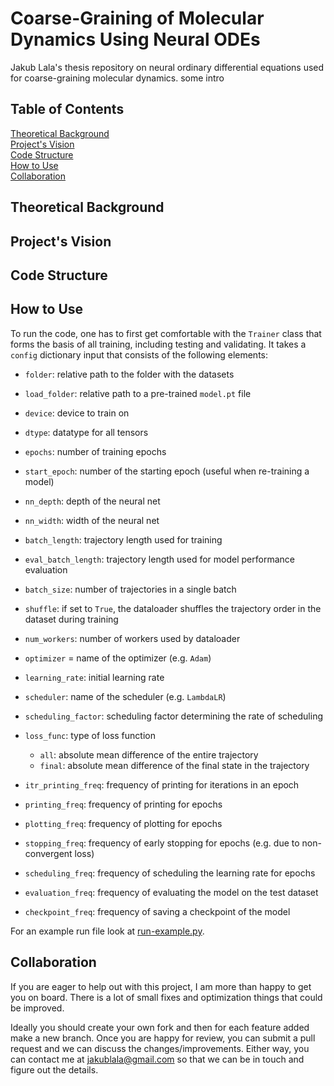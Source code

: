 # Coarse-Graining of Molecular Dynamics Using Neural ODEs
Jakub Lala's thesis repository on neural ordinary differential equations used for coarse-graining molecular dynamics.
some intro

## Table of Contents
[Theoretical Background](#theory) <br>
[Project's Vision](#vision) <br>
[Code Structure](#code) <br>
[How to Use](#howto) <br>
[Collaboration](#collab) <br>


## Theoretical Background <a name="theory"></a>

## Project's Vision <a name="vision"></a>

## Code Structure <a name="code"></a>

## How to Use <a name="howto"></a>
To run the code, one has to first get comfortable with the `Trainer` class that forms the basis of all training, including testing and validating. It takes a `config` dictionary input that consists of the following elements:

* `folder`: relative path to the folder with the datasets 
* `load_folder`: relative path to a pre-trained `model.pt` file 
* `device`: device to train on 
* `dtype`: datatype for all tensors

* `epochs`: number of training epochs
* `start_epoch`: number of the starting epoch (useful when re-training a model)
* `nn_depth`: depth of the neural net
* `nn_width`: width of the neural net
* `batch_length`: trajectory length used for training
* `eval_batch_length`: trajectory length used for model performance evaluation
* `batch_size`: number of trajectories in a single batch
* `shuffle`: if set to `True`, the dataloader shuffles the trajectory order in the dataset during training
* `num_workers`: number of workers used by dataloader
* `optimizer` = name of the optimizer (e.g. `Adam`)
* `learning_rate`: initial learning rate

* `scheduler`: name of the scheduler (e.g. `LambdaLR`)
* `scheduling_factor`: scheduling factor determining the rate of scheduling
* `loss_func`: type of loss function
  - `all`: absolute mean difference of the entire trajectory
  - `final`: absolute mean difference of the final state in the trajectory

* `itr_printing_freq`: frequency of printing for iterations in an epoch
* `printing_freq`: frequency of printing for epochs
* `plotting_freq`: frequency of plotting for epochs
* `stopping_freq`: frequency of early stopping for epochs (e.g. due to non-convergent loss)
* `scheduling_freq`: frequency of scheduling the learning rate for epochs
* `evaluation_freq`: frequency of evaluating the model on the test dataset
* `checkpoint_freq`: frequency of saving a checkpoint of the model

For an example run file look at [run-example.py](run-example.py).



## Collaboration <a name="collab"></a>
If you are eager to help out with this project, I am more than happy to get you on board. There is a lot of small fixes and optimization things that could be improved. 

Ideally you should create your own fork and then for each feature added make a new branch. Once you are happy for review, you can submit a pull request and we can discuss the changes/improvements. Either way, you can contact me at <a href="mailto:jakublala@gmail.com">jakublala@gmail.com</a> so that we can be in touch and figure out the details. 
